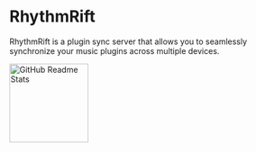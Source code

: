 # RhythmRift
RhythmRift is a plugin sync server that allows you to seamlessly synchronize your music plugins across multiple devices.

 <img width="140px" src="https://github.com/TheRedstoneDEV-DE/VoiceAssistant/blob/main/javi-low-resolution-logo-color-on-transparent-background.png" align="center" alt="GitHub Readme Stats" />
